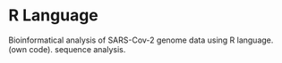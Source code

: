 # R Language
Bioinformatical analysis of SARS-Cov-2 genome data using R language. (own code).
sequence analysis.
